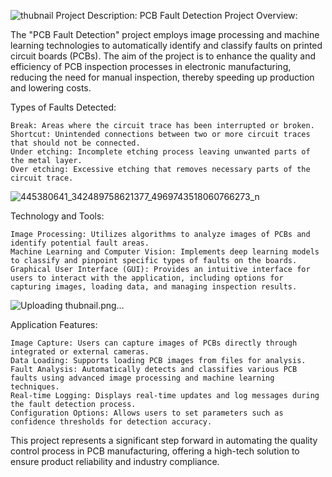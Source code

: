 ![thubnail](https://github.com/vtnguyen04/pcb/assets/64852371/7d47b11e-7c97-4d9f-a229-7f521bc1690f)
Project Description: PCB Fault Detection
Project Overview:

The "PCB Fault Detection" project employs image processing and machine learning technologies to automatically identify and classify faults on printed circuit boards (PCBs). The aim of the project is to enhance the quality and efficiency of PCB inspection processes in electronic manufacturing, reducing the need for manual inspection, thereby speeding up production and lowering costs.

Types of Faults Detected:

    Break: Areas where the circuit trace has been interrupted or broken.
    Shortcut: Unintended connections between two or more circuit traces that should not be connected.
    Under etching: Incomplete etching process leaving unwanted parts of the metal layer.
    Over etching: Excessive etching that removes necessary parts of the circuit trace.
![445380641_342489758621377_4969743518060766273_n](https://github.com/vtnguyen04/pcb/assets/64852371/a2dd336b-f367-4aca-8970-bb2ece0126c8)

Technology and Tools:

    Image Processing: Utilizes algorithms to analyze images of PCBs and identify potential fault areas.
    Machine Learning and Computer Vision: Implements deep learning models to classify and pinpoint specific types of faults on the boards.
    Graphical User Interface (GUI): Provides an intuitive interface for users to interact with the application, including options for capturing images, loading data, and managing inspection results.
![Uploading thubnail.png…](![mainApp](https://github.com/vtnguyen04/pcb/assets/64852371/38620e52-455e-4762-a35a-f82fbbdc8e1a)
)

Application Features:

    Image Capture: Users can capture images of PCBs directly through integrated or external cameras.
    Data Loading: Supports loading PCB images from files for analysis.
    Fault Analysis: Automatically detects and classifies various PCB faults using advanced image processing and machine learning techniques.
    Real-time Logging: Displays real-time updates and log messages during the fault detection process.
    Configuration Options: Allows users to set parameters such as confidence thresholds for detection accuracy.

This project represents a significant step forward in automating the quality control process in PCB manufacturing, offering a high-tech solution to ensure product reliability and industry compliance.
